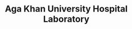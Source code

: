 ---
title: "Aga Khan University Hospital Laboratory"
url: /karachi/aga-khan-university-hospital-laboratory/
shop: medical supply
---